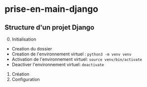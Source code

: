 # prise-en-main-django

## Structure d'un projet Django

0. Initialisation
- Creation du dossier
- Creation de l'environnement virtuel : `python3 -m venv venv`
- Activation de l'environnement virtuel: `source venv/bin/activate`
- Deactiver l'environnement virtuel: `deactivate`

1. Création
2. Configuration
